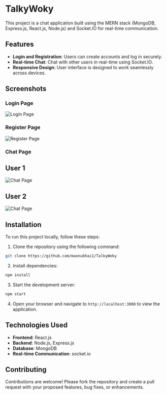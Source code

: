 # TalkyWoky

This project is a chat application built using the MERN stack (MongoDB, Express.js, React.js, Node.js) and Socket.IO for real-time communication.

## Features

- **Login and Registration**: Users can create accounts and log in securely.
- **Real-time Chat**: Chat with other users in real-time using Socket.IO.
- **Responsive Design**: User interface is designed to work seamlessly across devices.

## Screenshots

### Login Page

![Login Page](../client/public/Login.png)

### Register Page

![Register Page](../client/public/Register.png)

### Chat Page

## User 1

![Chat Page](../client/public/user1.png)

## User 2

![Chat Page](../client/public/user2.png)

## Installation

To run this project locally, follow these steps:

1. Clone the repository using the following command:

```bash
git clone https://github.com/mannubhai1/TalkyWoky
```

2. Install dependencies:

```bash
npm install
```

3. Start the development server:

```bash
npm start
```

4. Open your browser and navigate to `http://localhost:3000` to view the application.

## Technologies Used

- **Frontend**: React.js
- **Backend**: Node.js, Express.js
- **Database**: MongoDB
- **Real-time Communication**: socket.io

## Contributing

Contributions are welcome! Please fork the repository and create a pull request with your proposed features, bug fixes, or enhancements.
